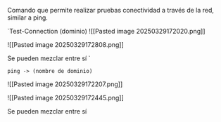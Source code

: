 Comando que permite realizar pruebas conectividad a través de la red, similar a ping.


`Test-Connection (dominio)
![[Pasted image 20250329172020.png]]

![[Pasted image 20250329172808.png]]

Se pueden mezclar entre sí
`
```
ping -> (nombre de dominio)
```

![[Pasted image 20250329172207.png]]

![[Pasted image 20250329172445.png]]

Se pueden mezclar entre sí

